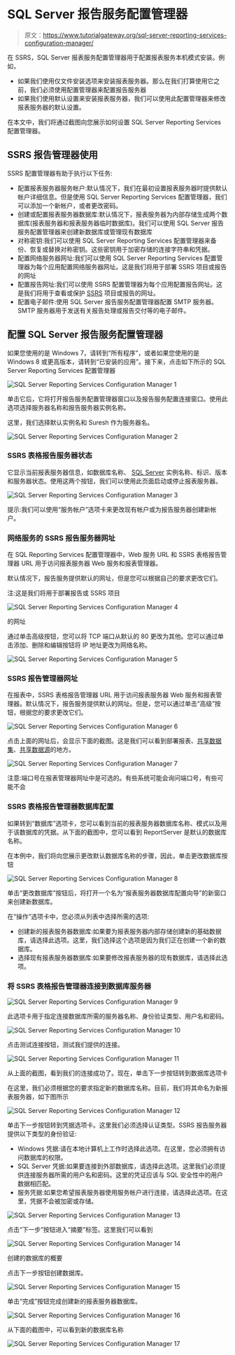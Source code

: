 # SQL Server 报告服务配置管理器

> 原文：<https://www.tutorialgateway.org/sql-server-reporting-services-configuration-manager/>

在 SSRS，SQL Server 报表服务配置管理器用于配置报表服务本机模式安装。例如，

*   如果我们使用仅文件安装选项来安装报表服务器。那么在我们打算使用它之前，我们必须使用配置管理器来配置报告服务器
*   如果我们使用默认设置来安装报表服务器，我们可以使用此配置管理器来修改报表服务器的默认设置。

在本文中，我们将通过截图向您展示如何设置 SQL Server Reporting Services 配置管理器。

## SSRS 报告管理器使用

SSRS 配置管理器有助于执行以下任务:

*   配置报表服务器服务帐户:默认情况下，我们在最初设置报表服务器时提供默认帐户详细信息。但是使用 SQL Server Reporting Services 配置管理器，我们可以添加一个新帐户，或者更改密码。
*   创建或配置报表服务器数据库:默认情况下，报表服务器为内部存储生成两个数据库(报表服务器和报表服务器临时数据库)。我们可以使用 SQL Server 报告服务配置管理器来创建新数据库或管理现有数据库
*   对称密钥:我们可以使用 SQL Server Reporting Services 配置管理器来备份、恢复或替换对称密钥。这些密钥用于加密存储的连接字符串和凭据。
*   配置网络服务器网址:我们可以使用 SQL Server Reporting Services 配置管理器为每个应用配置网络服务器网址。这是我们将用于部署 SSRS 项目或报告的网址
*   配置报告网址:我们可以使用 SSRS 配置管理器为每个应用配置报告网址。这是我们将用于查看或保护 [SSRS](https://www.tutorialgateway.org/ssrs/) 项目或报告的网址。
*   配置电子邮件:使用 SQL Server 报告服务配置管理器配置 SMTP 服务器。SMTP 服务器用于发送有关报告处理或报告交付等的电子邮件。

## 配置 SQL Server 报告服务配置管理器

如果您使用的是 Windows 7，请转到“所有程序”，或者如果您使用的是 Windows 8 或更高版本，请转到“已安装的应用”。接下来，点击如下所示的 SQL Server Reporting Services 配置管理器

![SQL Server Reporting Services Configuration Manager 1](img/d78c596e1edd1a949f81640dc806ab6d.png)

单击它后，它将打开报告服务配置管理器窗口以及报告服务配置连接窗口。使用此选项选择服务器名称和报告服务器实例名称。

这里，我们选择默认实例名和 Suresh 作为服务器名。

![SQL Server Reporting Services Configuration Manager 2](img/524c9c66c5bbc626027f976ee2736a90.png)

### SSRS 表格报告服务器状态

它显示当前报表服务器信息，如数据库名称、 [SQL Server](https://www.tutorialgateway.org/sql/) 实例名称、标识、版本和服务器状态。使用这两个按钮，我们可以使用此页面启动或停止报表服务器。

![SQL Server Reporting Services Configuration Manager 3](img/6069654bb24cddb45c350d61a64109da.png)

提示:我们可以使用“服务帐户”选项卡来更改现有帐户或为报告服务器创建新帐户。

### 网络服务的 SSRS 报告服务器网址

在 SQL Reporting Services 配置管理器中，Web 服务 URL 和 SSRS 表格报告管理器 URL 用于访问报表服务器 Web 服务和报表管理器。

默认情况下，报告服务提供默认的网址，但是您可以根据自己的要求更改它们。

注:这是我们将用于部署报告或 SSRS 项目

![SQL Server Reporting Services Configuration Manager 4](img/b618d7371cae51b68d47b2433e862f64.png)

的网址

通过单击高级按钮，您可以将 TCP 端口从默认的 80 更改为其他。您可以通过单击添加、删除和编辑按钮将 IP 地址更改为网络名称。

![SQL Server Reporting Services Configuration Manager 5](img/236c238722d24d51a471875dc4c989fe.png)

### SSRS 报告管理器网址

在报表中，SSRS 表格报告管理器 URL 用于访问报表服务器 Web 服务和报表管理器。默认情况下，报告服务提供默认的网址。但是，您可以通过单击“高级”按钮，根据您的要求更改它们。

![SQL Server Reporting Services Configuration Manager 6](img/3563c8d599e37f2efc8ab00a93256d36.png)

点击上面的网址后，会显示下面的截图。这是我们可以看到部署报表、[共享数据集](https://www.tutorialgateway.org/shared-dataset-in-ssrs/)、[共享数据源](https://www.tutorialgateway.org/ssrs-shared-data-source/)的地方。

![SQL Server Reporting Services Configuration Manager 7](img/e2027c15dde38d24baa0bb8f52c06154.png)

注意:端口号在报表管理器网址中是可选的。有些系统可能会询问端口号，有些可能不会

### SSRS 表格报告管理器数据库配置

如果转到“数据库”选项卡，您可以看到当前的报表服务器数据库名称、模式以及用于该数据库的凭据。从下面的截图中，您可以看到 ReportServer 是默认的数据库名称。

在本例中，我们将向您展示更改默认数据库名称的步骤，因此，单击更改数据库按钮

![SQL Server Reporting Services Configuration Manager 8](img/12ac04279913fa5bc2b2734bdd5cfa70.png)

单击“更改数据库”按钮后，将打开一个名为“报表服务器数据库配置向导”的新窗口来创建新数据库。

在“操作”选项卡中，您必须从列表中选择所需的选项:

*   创建新的报表服务器数据库:如果要为报表服务器内部存储创建新的基础数据库，请选择此选项。这里，我们选择这个选项是因为我们正在创建一个新的数据库。
*   选择现有报表服务器数据库:如果要修改报表服务器的现有数据库，请选择此选项。

### 将 SSRS 表格报告管理器连接到数据库服务器

![SQL Server Reporting Services Configuration Manager 9](img/0a94fecc6b6c2e2362ac5b60189c911b.png)

此选项卡用于指定连接数据库所需的服务器名称、身份验证类型、用户名和密码。

![SQL Server Reporting Services Configuration Manager 10](img/eb4130d2862350e0050b8777b86cf3f5.png)

点击测试连接按钮，测试我们提供的连接。

![SQL Server Reporting Services Configuration Manager 11](img/1cdd800781cf166779a1e5c93034864e.png)

从上面的截图，看到我们的连接成功了。现在，单击下一步按钮转到数据库选项卡

在这里，我们必须根据您的要求指定新的数据库名称。目前，我们将其命名为新报表服务器，如下图所示

![SQL Server Reporting Services Configuration Manager 12](img/025b355c0b0385769973dbd935373542.png)

单击下一步按钮转到凭据选项卡。这里我们必须选择认证类型。SSRS 报告服务器提供以下类型的身份验证:

*   Windows 凭据:请在本地计算机上工作时选择此选项。在这里，您必须拥有访问数据库的权限。
*   SQL Server 凭据:如果要连接到外部数据库，请选择此选项。这里我们必须提供连接服务器所需的用户名和密码。这里的凭证应该与 SQL 安全性中的用户数据相匹配。
*   服务凭据:如果您希望报表服务器使用服务帐户进行连接，请选择此选项。在这里，凭据不会被加密或存储。

![SQL Server Reporting Services Configuration Manager 13](img/ee50073af70a260559788f9a72702a35.png)

点击“下一步”按钮进入“摘要”标签。这里我们可以看到

![SQL Server Reporting Services Configuration Manager 14](img/40ddd55a1174bd2c4184c53a7adf30c1.png)

创建的数据库的概要

点击下一步按钮创建数据库。

![SQL Server Reporting Services Configuration Manager 15](img/5f69f2f498cd00f39f96f4d4ffd857cd.png)

单击“完成”按钮完成创建新的报表服务器数据库。

![SQL Server Reporting Services Configuration Manager 16](img/f3292a9b59493e6e863a84983fc052e2.png)

从下面的截图中，可以看到新的数据库名称

![SQL Server Reporting Services Configuration Manager 17](img/4354fbebc60dba147dd4902ca32e5271.png)